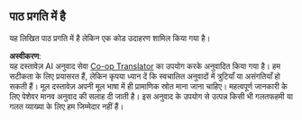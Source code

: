 <!--
CO_OP_TRANSLATOR_METADATA:
{
  "original_hash": "2191e540cf8a302bfe8a562a615292e5",
  "translation_date": "2025-05-20T09:52:21+00:00",
  "source_file": "11-mcp/README.md",
  "language_code": "hi"
}
-->
## पाठ प्रगति में है

यह लिखित पाठ प्रगति में है लेकिन एक कोड उदाहरण शामिल किया गया है।

**अस्वीकरण**:  
यह दस्तावेज़ AI अनुवाद सेवा [Co-op Translator](https://github.com/Azure/co-op-translator) का उपयोग करके अनुवादित किया गया है। हम सटीकता के लिए प्रयासरत हैं, लेकिन कृपया ध्यान दें कि स्वचालित अनुवादों में त्रुटियाँ या असंगतियाँ हो सकती हैं। मूल दस्तावेज़ अपनी मूल भाषा में ही प्रामाणिक स्रोत माना जाना चाहिए। महत्वपूर्ण जानकारी के लिए पेशेवर मानव अनुवाद की सलाह दी जाती है। इस अनुवाद के उपयोग से उत्पन्न किसी भी गलतफहमी या गलत व्याख्या के लिए हम जिम्मेदार नहीं हैं।